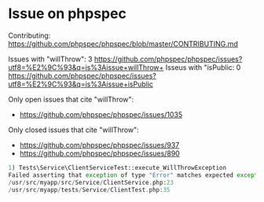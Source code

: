 # Issue on phpspec

Contributing: https://github.com/phpspec/phpspec/blob/master/CONTRIBUTING.md

Issues with "willThrow": 3 https://github.com/phpspec/phpspec/issues?utf8=%E2%9C%93&q=is%3Aissue+willThrow+
Isseus with "isPublic: 0 https://github.com/phpspec/phpspec/issues?utf8=%E2%9C%93&q=is%3Aissue+isPublic

Only open issues that cite "willThrow":

- https://github.com/phpspec/phpspec/issues/1035

Only closed issues that cite "willThrow":

- https://github.com/phpspec/phpspec/issues/937
- https://github.com/phpspec/phpspec/issues/890

```php
1) Tests\Service\ClientServiceTest::execute_WillThrowException
Failed asserting that exception of type "Error" matches expected exception "App\Exception\RequestErrorException". Message was: "Call to a member function isPublic() on null" at
/usr/src/myapp/src/Service/ClientService.php:23
/usr/src/myapp/tests/Service/ClientTest.php:35
```
